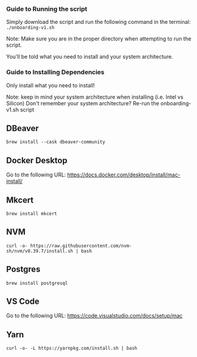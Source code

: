 ### Guide to Running the script
Simply download the script and run the following command in the terminal:
```./onboarding-v1.sh```

Note: Make sure you are in the proper directory when attempting to run the script.

You'll be told what you need to install and your system architecture.


### Guide to Installing Dependencies
Only install what you need to install! 

Note: keep in mind your system architecture when installing (i.e. Intel vs Silicon)
Don't remember your system architecture? Re-run the onboarding-v1.sh script 

## DBeaver
```brew install --cask dbeaver-community```
## Docker Desktop
Go to the following URL:
https://docs.docker.com/desktop/install/mac-install/
 
## Mkcert
```brew install mkcert```
## NVM
```curl -o- https://raw.githubusercontent.com/nvm-sh/nvm/v0.39.7/install.sh | bash```
## Postgres
```brew install postgresql```
## VS Code
Go to the following URL: https://code.visualstudio.com/docs/setup/mac
## Yarn
```curl -o- -L https://yarnpkg.com/install.sh | bash```
